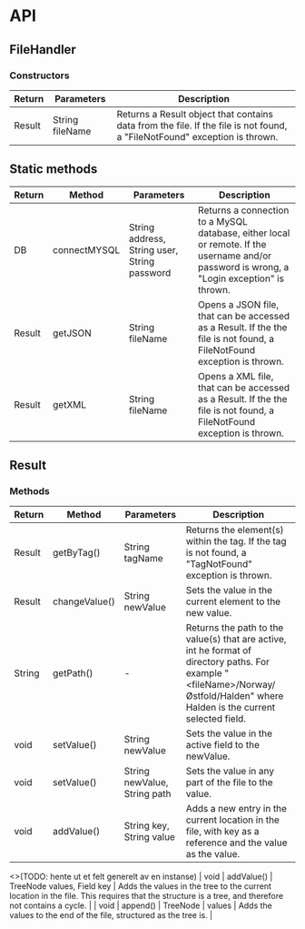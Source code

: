 # API

## FileHandler
### Constructors
| Return | Parameters | Description |
|--------|------------|-------------|
| Result | String fileName | Returns a Result object that contains data from the file. If the file is not found, a "FileNotFound" exception is thrown.|

## Static methods
|Return | Method | Parameters | Description |
|--------|-----------|------------|----------|
| DB | connectMYSQL | String address, String user, String password | Returns a connection to a MySQL database, either local or remote. If the username and/or password is wrong, a "Login exception" is thrown. |
| Result | getJSON | String fileName | Opens a JSON file, that can be accessed as a Result. If the the file is not found, a FileNotFound exception is thrown.|
| Result | getXML | String fileName | Opens a XML file, that can be accessed as a Result. If the the file is not found, a FileNotFound exception is thrown. |

## Result
### Methods
| Return | Method | Parameters | Description |
|--------|--------|------------| ------------|
| Result | getByTag()|String tagName| Returns the element(s) within the tag. If the tag is not found, a "TagNotFound" exception is thrown.|
| Result | changeValue() | String newValue | Sets the value in the current element to the new value. |
| String | getPath() | - | Returns the path to the value(s) that are active, int he format of directory paths. For example "\<fileName\>/Norway/Østfold/Halden" where Halden is the current selected field. |
| void | setValue() | String newValue | Sets the value in the active field to the newValue. |
| void | setValue() | String newValue, String path | Sets the value in any part of the file to the value. |
| void | addValue() | String key, String value | Adds a new entry in the current location in the file, with key as a reference and the value as the value. |
<>(TODO: hente ut et felt generelt av en instanse)
| void | addValue() | TreeNode values, Field key | Adds the values in the tree to the current location in the file. This requires that the structure is a tree, and therefore not contains a cycle. |
| void | append() | TreeNode | values | Adds the values to the end of the file, structured as the tree is. |